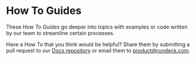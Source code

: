 # How To Guides

These *How To Guides* go deeper into topics with examples or code written by our team to streamline certain processes.

Have a How To that you think would be helpful?  Share them by submitting a pull request to our [Docs repository](https://github.com/rundeck/) or email them to [product@rundeck.com](mailto:product@rundeck.com).
